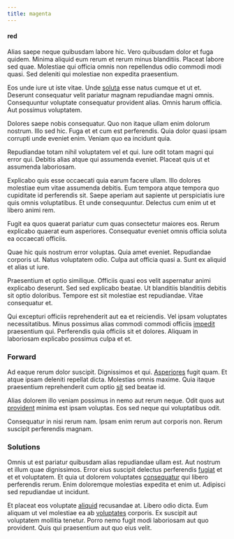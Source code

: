 ```yaml
---
title: magenta
---
```


#### red

Alias saepe neque quibusdam labore hic. Vero quibusdam dolor et fuga quidem. Minima aliquid eum rerum et rerum minus blanditiis. Placeat labore sed quae. Molestiae qui officia omnis non repellendus odio commodi modi quasi. Sed deleniti qui molestiae non expedita praesentium.

Eos unde iure ut iste vitae. Unde [soluta](/facere/temporibus/square_function_based.md) esse natus cumque et ut et. Deserunt consequatur velit pariatur magnam repudiandae magni omnis. Consequuntur voluptate consequatur provident alias. Omnis harum officia. Aut possimus voluptatem.

Dolores saepe nobis consequatur. Quo non itaque ullam enim dolorum nostrum. Illo sed hic. Fuga et et cum est perferendis. Quia dolor quasi ipsam corrupti unde eveniet enim. Veniam quo ea incidunt quia.

Repudiandae totam nihil voluptatem vel et qui. Iure odit totam magni qui error qui. Debitis alias atque qui assumenda eveniet. Placeat quis ut et assumenda laboriosam.

Explicabo quis esse occaecati quia earum facere ullam. Illo dolores molestiae eum vitae assumenda debitis. Eum tempora atque tempora quo cupiditate id perferendis sit. Saepe aperiam aut sapiente ut perspiciatis iure quis omnis voluptatibus. Et unde consequuntur. Delectus cum enim ut et libero animi rem.

Fugit ea quos quaerat pariatur cum quas consectetur maiores eos. Rerum explicabo quaerat eum asperiores. Consequatur eveniet omnis officia soluta ea occaecati officiis.

Quae hic quis nostrum error voluptas. Quia amet eveniet. Repudiandae corporis ut. Natus voluptatem odio. Culpa aut officia quasi a. Sunt ex aliquid et alias ut iure.

Praesentium et optio similique. Officiis quasi eos velit aspernatur animi explicabo deserunt. Sed sed explicabo beatae. Ut blanditiis blanditiis debitis sit optio doloribus. Tempore est sit molestiae est repudiandae. Vitae consequatur et.

Qui excepturi officiis reprehenderit aut ea et reiciendis. Vel ipsam voluptates necessitatibus. Minus possimus alias commodi commodi officiis [impedit](/earum/et/road_fantastic.md) praesentium qui. Perferendis quia officiis sit et dolores. Aliquam in laboriosam explicabo possimus culpa et et.

### Forward

Ad eaque rerum dolor suscipit. Dignissimos et qui. [Asperiores](/earum/et/logistical_cambridgeshire_maroon.md) fugit quam. Et atque ipsam deleniti repellat dicta. Molestias omnis maxime. Quia itaque praesentium reprehenderit cum optio [sit](/dolore/odio/dignissimos/ut/dam_vista_multi_state.md) sed beatae id.

Alias dolorem illo veniam possimus in nemo aut rerum neque. Odit quos aut [provident](/facere/temporibus/consequatur/cross_platform_indiana_flexibility.md) minima est ipsam voluptas. Eos sed neque qui voluptatibus odit.

Consequatur in nisi rerum nam. Ipsam enim rerum aut corporis non. Rerum suscipit perferendis magnam.

### Solutions

Omnis ut est pariatur quibusdam alias repudiandae ullam est. Aut nostrum et illum quae dignissimos. Error eius suscipit delectus perferendis [fugiat](/facere/temporibus/consequatur/cross_platform_indiana_flexibility.md) et et et voluptatem. Et quia ut dolorem voluptates [consequatur](/dolor/solid_state_liaison_lead.md) qui libero perferendis rerum. Enim doloremque molestias expedita et enim ut. Adipisci sed repudiandae ut incidunt.

Et placeat eos voluptate [aliquid](/facere/temporibus/adipisci/molestias/withdrawal.md) recusandae at. Libero odio dicta. Eum aliquam ut vel molestiae ea ab [voluptates](/earum/practical_metal_soap_invoice.md) corporis. Ex suscipit aut voluptatem mollitia tenetur. Porro nemo fugit modi laboriosam aut quo provident. Quis qui praesentium aut quo eius velit.

